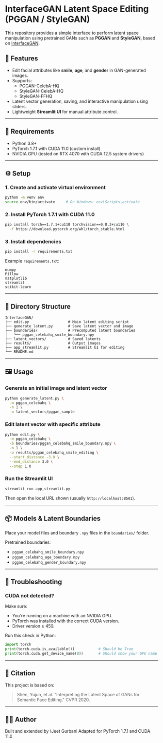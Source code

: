 

# InterfaceGAN Latent Space Editing (PGGAN / StyleGAN)

This repository provides a simple interface to perform latent space manipulation using pretrained GANs such as **PGGAN** and **StyleGAN**, based on [InterfaceGAN](https://github.com/ShenYujun/InterFaceGAN).

## 🚀 Features

- Edit facial attributes like **smile**, **age**, and **gender** in GAN-generated images.
- Supports:
  - PGGAN-CelebA-HQ
  - StyleGAN-CelebA-HQ
  - StyleGAN-FFHQ
- Latent vector generation, saving, and interactive manipulation using sliders.
- Lightweight **Streamlit UI** for manual attribute control.

---

## 🧠 Requirements

- Python 3.8+
- PyTorch 1.7.1 with CUDA 11.0 (custom install)
- NVIDIA GPU (tested on RTX 4070 with CUDA 12.5 system drivers)

---

## ⚙️ Setup

### 1. Create and activate virtual environment

```bash
python -m venv env
source env/bin/activate     # On Windows: env\Scripts\activate
````

### 2. Install PyTorch 1.7.1 with CUDA 11.0

```bash
pip install torch==1.7.1+cu110 torchvision==0.8.2+cu110 \
  -f https://download.pytorch.org/whl/torch_stable.html
```

### 3. Install dependencies

```bash
pip install -r requirements.txt
```

Example `requirements.txt`:

```text
numpy
Pillow
matplotlib
streamlit
scikit-learn
```

---

## 📁 Directory Structure

```
InterfaceGAN/
├── edit.py                  # Main latent editing script
├── generate_latent.py       # Save latent vector and image
├── boundaries/              # Precomputed latent boundaries
│   └── pggan_celebahq_smile_boundary.npy
├── latent_vectors/          # Saved latents
├── results/                 # Output images
├── app_streamlit.py         # Streamlit UI for editing
└── README.md
```

---

## 🖼️ Usage

### Generate an initial image and latent vector

```bash
python generate_latent.py \
  -m pggan_celebahq \
  -n 1 \
  -o latent_vectors/pggan_sample
```

### Edit latent vector with specific attribute

```bash
python edit.py \
  -m pggan_celebahq \
  -b boundaries/pggan_celebahq_smile_boundary.npy \
  -n 1 \
  -o results/pggan_celebahq_smile_editing \
  --start_distance -3.0 \
  --end_distance 3.0 \
  --step 1.0
```

### Run the Streamlit UI

```bash
streamlit run app_streamlit.py
```

Then open the local URL shown (usually `http://localhost:8501`).

---

## 📦 Models & Latent Boundaries

Place your model files and boundary `.npy` files in the `boundaries/` folder.

Pretrained boundaries:

* `pggan_celebahq_smile_boundary.npy`
* `pggan_celebahq_age_boundary.npy`
* `pggan_celebahq_gender_boundary.npy`

---

## 🧪 Troubleshooting

### CUDA not detected?

Make sure:

* You're running on a machine with an NVIDIA GPU.
* PyTorch was installed with the correct CUDA version.
* Driver version ≥ 450.

Run this check in Python:

```python
import torch
print(torch.cuda.is_available())           # Should be True
print(torch.cuda.get_device_name(0))       # Should show your GPU name
```

---

## 📝 Citation

This project is based on:

> Shen, Yujun, et al. "Interpreting the Latent Space of GANs for Semantic Face Editing." CVPR 2020.

---

## 🧑‍💻 Author

Built and extended by \Jeet Gurbani
Adapted for PyTorch 1.7.1 and CUDA 11.0

```


